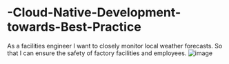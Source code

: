 # -Cloud-Native-Development-towards-Best-Practice
As a facilities engineer
I want to closely monitor local weather forecasts.
So that I can ensure the safety of factory facilities and employees.
![image](https://user-images.githubusercontent.com/131567914/233816542-64c63740-fb75-463b-915b-766805362653.png)
